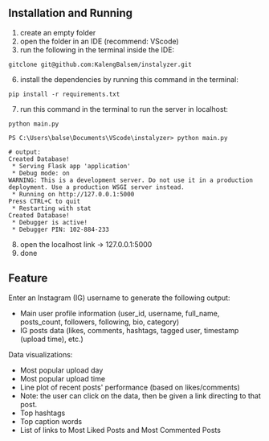 ## Installation and Running
1. create an empty folder
2. open the folder in an IDE (recommend: VScode)
3. run the following in the terminal inside the IDE:
```
gitclone git@github.com:KalengBalsem/instalyzer.git
```
6. install the dependencies by running this command in the terminal:
```
pip install -r requirements.txt
```
7. run this command in the terminal to run the server in localhost:
```
python main.py

PS C:\Users\balse\Documents\VScode\instalyzer> python main.py

# output:
Created Database!
 * Serving Flask app 'application'
 * Debug mode: on
WARNING: This is a development server. Do not use it in a production deployment. Use a production WSGI server instead.
 * Running on http://127.0.0.1:5000
Press CTRL+C to quit
 * Restarting with stat
Created Database!
 * Debugger is active!
 * Debugger PIN: 102-884-233
```
8. open the localhost link -> 127.0.0.1:5000
9. done

## Feature
Enter an Instagram (IG) username to generate the following output:
- Main user profile information (user_id, username, full_name, posts_count, followers, following, bio, category)
- IG posts data (likes, comments, hashtags, tagged user, timestamp (upload time), etc.)

Data visualizations:
- Most popular upload day
- Most popular upload time
- Line plot of recent posts' performance (based on likes/comments)
- Note: the user can click on the data, then be given a link directing to that post.
- Top hashtags
- Top caption words
- List of links to Most Liked Posts and Most Commented Posts

